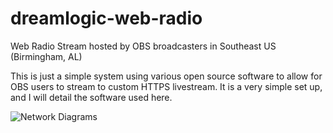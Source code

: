 # dreamlogic-web-radio
Web Radio Stream hosted by OBS broadcasters in Southeast US (Birmingham, AL)

This is just a simple system using various open source software to allow for OBS users to stream to custom HTTPS livestream. It is a very simple set up, and I will detail the software used here. 


![Network Diagrams](https://github.com/mothcrew/dreamlogic-web-radio/assets/137013984/15c36ead-c90d-4d06-86b3-2691008f3b6b)
